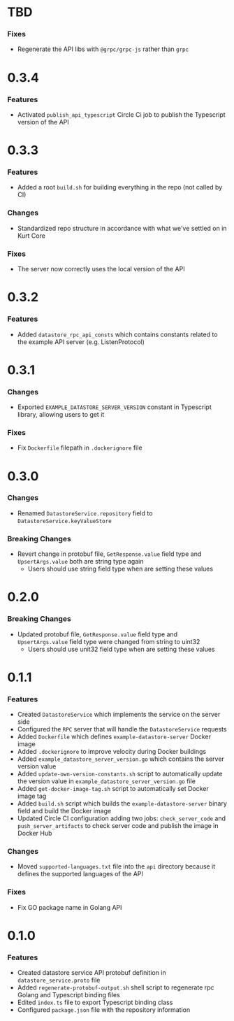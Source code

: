 # TBD
### Fixes
* Regenerate the API libs with `@grpc/grpc-js` rather than `grpc`

# 0.3.4
### Features
* Activated `publish_api_typescript` Circle Ci job to publish the Typescript version of the API

# 0.3.3
### Features
* Added a root `build.sh` for building everything in the repo (not called by CI)

### Changes
* Standardized repo structure in accordance with what we've settled on in Kurt Core

### Fixes
* The server now correctly uses the local version of the API

# 0.3.2
### Features
* Added `datastore_rpc_api_consts` which contains constants related to the example API server (e.g. ListenProtocol)

# 0.3.1
### Changes
* Exported `EXAMPLE_DATASTORE_SERVER_VERSION` constant in Typescript library, allowing users to get it

### Fixes
* Fix `Dockerfile` filepath in `.dockerignore` file

# 0.3.0
### Changes
* Renamed `DatastoreService.repository` field to `DatastoreService.keyValueStore`

### Breaking Changes
* Revert change in protobuf file, `GetResponse.value` field type and `UpsertArgs.value` both are string type again
  * Users should use string field type when are setting these values

# 0.2.0
### Breaking Changes
* Updated protobuf file, `GetResponse.value` field type and `UpsertArgs.value` field type were changed from string to uint32
  * Users should use unit32 field type when are setting these values

# 0.1.1
### Features
* Created `DatastoreService` which implements the service on the server side
* Configured the `RPC` server that will handle the `DatastoreService` requests
* Added `Dockerfile` which defines `example-datastore-server` Docker image
* Added `.dockerignore` to improve velocity during Docker buildings
* Added `example_datastore_server_version.go` which contains the server version value
* Added `update-own-version-constants.sh` script to automatically update the version value in `example_datastore_server_version.go` file
* Added `get-docker-image-tag.sh` script to automatically set Docker image tag
* Added `build.sh` script which builds the `example-datastore-server` binary field and build the Docker image
* Updated Circle CI configuration adding two jobs: `check_server_code` and `push_server_artifacts` to check server code and publish the image in Docker Hub

### Changes
* Moved `supported-languages.txt` file into the `api` directory because it defines the supported languages of the API

### Fixes
* Fix GO package name in Golang API

# 0.1.0
### Features
* Created datastore service API protobuf definition in `datastore_service.proto` file
* Added `regenerate-protobuf-output.sh` shell script to regenerate rpc Golang and Typescript binding files
* Edited `index.ts` file to export Typescript binding class
* Configured `package.json` file with the repository information
